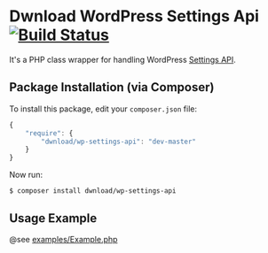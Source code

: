 # Dwnload WordPress Settings Api [![Build Status](https://travis-ci.org/dwnload/wp-settings-api.svg?token=ZyJNJ43qqz4HuaN1qNby&branch=master)](https://travis-ci.org/dwnload/wp-settings-api)
It's a PHP class wrapper for handling WordPress [Settings API](http://codex.wordpress.org/Settings_API).

## Package Installation (via Composer)

To install this package, edit your `composer.json` file:

```js
{
    "require": {
        "dwnload/wp-settings-api": "dev-master"
    }
}
```

Now run:

`$ composer install dwnload/wp-settings-api`

Usage Example
---------------

@see [examples/Example.php](https://github.com/dwnload/WpSettingsApi/tree/master/examples/Example.php)